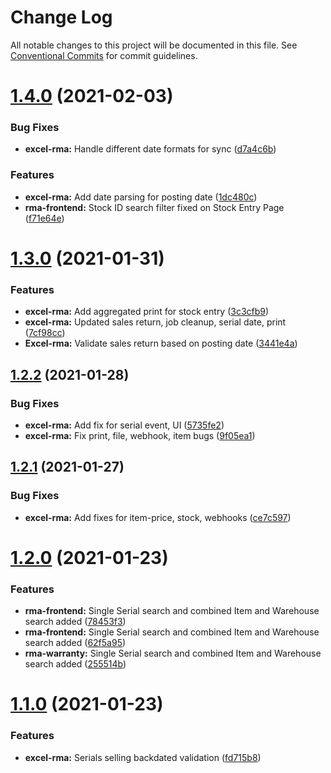 # Change Log

All notable changes to this project will be documented in this file.
See [Conventional Commits](https://conventionalcommits.org) for commit guidelines.

# [1.4.0](https://gitlab.com/castlecraft/excel-rma/compare/rma-server@1.3.0...rma-server@1.4.0) (2021-02-03)


### Bug Fixes

* **excel-rma:** Handle different date formats for sync ([d7a4c6b](https://gitlab.com/castlecraft/excel-rma/commit/d7a4c6b8650b7e212bb7da13f09c374abb651f30))


### Features

* **excel-rma:** Add date parsing for posting date ([1dc480c](https://gitlab.com/castlecraft/excel-rma/commit/1dc480c531b666470229f8467ef3a4c1fc0b5b31))
* **rma-frontend:** Stock ID search filter fixed on Stock Entry Page ([f71e64e](https://gitlab.com/castlecraft/excel-rma/commit/f71e64ebf4b6faddce5dd5cf403e7664fa700df6))





# [1.3.0](https://gitlab.com/castlecraft/excel-rma/compare/rma-server@1.2.2...rma-server@1.3.0) (2021-01-31)


### Features

* **excel-rma:** Add aggregated print for stock entry ([3c3cfb9](https://gitlab.com/castlecraft/excel-rma/commit/3c3cfb95b4e54a4c11fac46c6596554b0949e7d5))
* **excel-rma:** Updated sales return, job cleanup, serial date, print ([7cf98cc](https://gitlab.com/castlecraft/excel-rma/commit/7cf98ccf54da049b6b4cf280be60af08beb9fb53))
* **Excel-rma:** Validate sales return based on posting date ([3441e4a](https://gitlab.com/castlecraft/excel-rma/commit/3441e4acad2bd079706250269d95c3795979cec1))





## [1.2.2](https://gitlab.com/castlecraft/excel-rma/compare/rma-server@1.2.1...rma-server@1.2.2) (2021-01-28)


### Bug Fixes

* **excel-rma:** Add fix for serial event, UI ([5735fe2](https://gitlab.com/castlecraft/excel-rma/commit/5735fe226361cbca47d10850c8f608a5611ec7e8))
* **excel-rma:** Fix print, file, webhook, item bugs ([9f05ea1](https://gitlab.com/castlecraft/excel-rma/commit/9f05ea13dbfead3bddd8c094886c6999fb1f4c83))





## [1.2.1](https://gitlab.com/castlecraft/excel-rma/compare/rma-server@1.2.0...rma-server@1.2.1) (2021-01-27)


### Bug Fixes

* **excel-rma:** Add fixes for item-price, stock, webhooks ([ce7c597](https://gitlab.com/castlecraft/excel-rma/commit/ce7c597cfd14691cabd0cba66a0cfec080ada4df))





# [1.2.0](https://gitlab.com/castlecraft/excel-rma/compare/rma-server@1.1.0...rma-server@1.2.0) (2021-01-23)


### Features

* **rma-frontend:** Single Serial search and combined Item and Warehouse search added ([78453f3](https://gitlab.com/castlecraft/excel-rma/commit/78453f3b0744493d7df7f78632dc39e85b0bbb9e))
* **rma-frontend:** Single Serial search and combined Item and Warehouse search added ([62f5a95](https://gitlab.com/castlecraft/excel-rma/commit/62f5a957089f4aae0eb5a5e38920aec1226370c9))
* **rma-warranty:** Single Serial search and combined Item and Warehouse search added ([255514b](https://gitlab.com/castlecraft/excel-rma/commit/255514bde4b8324d5afef3f8fb5c18be4ff919e0))





# [1.1.0](https://gitlab.com/castlecraft/excel-rma/compare/rma-server@1.0.0...rma-server@1.1.0) (2021-01-23)


### Features

* **excel-rma:** Serials selling backdated validation ([fd715b8](https://gitlab.com/castlecraft/excel-rma/commit/fd715b8567b15e58c60eb9b7669b4d45244064d1))
